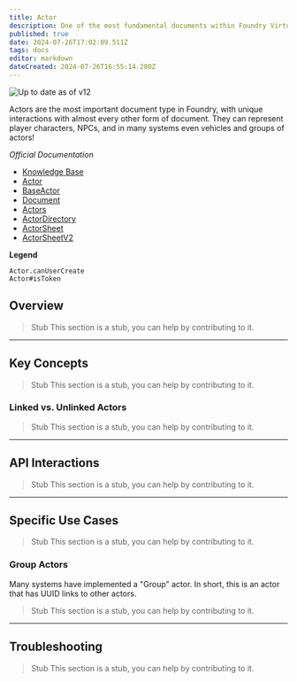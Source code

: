 ```yaml
---
title: Actor
description: One of the most fundamental documents within Foundry Virtual Tabletop is the Actor, as they are the protagonists, allies, monsters, antagonists, and persons within the World that you create.
published: true
date: 2024-07-26T17:02:09.511Z
tags: docs
editor: markdown
dateCreated: 2024-07-26T16:55:14.280Z
---
```


![Up to date as of v12](https://img.shields.io/badge/FoundryVTT-v12-informational)

Actors are the most important document type in Foundry, with unique interactions with almost every other form of document. They can represent player characters, NPCs, and in many systems even vehicles and groups of actors!

*Official Documentation*
- [Knowledge Base](https://foundryvtt.com/article/actors/)
- [Actor](https://foundryvtt.com/api/classes/client.Actor.html)
- [BaseActor](https://foundryvtt.com/api/classes/foundry.documents.BaseActor.html)
- [Document](https://foundryvtt.com/api/classes/foundry.abstract.Document.html)
- [Actors](https://foundryvtt.com/api/classes/client.Actors.html)
- [ActorDirectory](https://foundryvtt.com/api/classes/client.ActorDirectory.html)
- [ActorSheet](https://foundryvtt.com/api/classes/client.ActorSheet.html)
- [ActorSheetV2](https://foundryvtt.com/api/classes/foundry.applications.sheets.ActorSheetV2.html)

**Legend**

```
Actor.canUserCreate
Actor#isToken
```

## Overview

> Stub
> This section is a stub, you can help by contributing to it.

---
## Key Concepts

> Stub
> This section is a stub, you can help by contributing to it.

### Linked vs. Unlinked Actors

> Stub
> This section is a stub, you can help by contributing to it.

---
## API Interactions

> Stub
> This section is a stub, you can help by contributing to it.

---
## Specific Use Cases

> Stub
> This section is a stub, you can help by contributing to it.

### Group Actors

Many systems have implemented a "Group" actor. In short, this is an actor that has UUID links to other actors.

> Stub
> This section is a stub, you can help by contributing to it.

---
## Troubleshooting
> Stub
> This section is a stub, you can help by contributing to it.